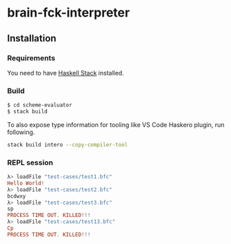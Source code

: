 # brain-fck-interpreter

## Installation 
### Requirements 
You need to have [Haskell Stack](https://docs.haskellstack.org/en/stable/install_and_upgrade/) installed.

### Build 
```bash
$ cd scheme-evaluator
$ stack build
```

To also expose type information for tooling like VS Code Haskero plugin, run following.
```bash
stack build intero --copy-compiler-tool
```


### REPL session 
```haskell
λ> loadFile "test-cases/test1.bfc"
Hello World!
λ> loadFile "test-cases/test2.bfc"
bcdwxy
λ> loadFile "test-cases/test3.bfc"
sp
PROCESS TIME OUT. KILLED!!!
λ> loadFile "test-cases/test13.bfc"
Cp
PROCESS TIME OUT. KILLED!!!

```
